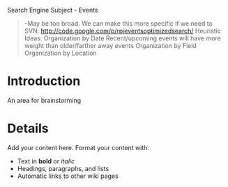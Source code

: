 Search Engine Subject - Events
> -May be too broad.  We can make this more specific if we need to
SVN: http://code.google.com/p/rpieventsoptimizedsearch/
Heuristic Ideas:
Organization by Date
Recent/upcoming events will have more weight than older/farther away events
Organization by Field
Organization by Location

# Introduction #

An area for brainstorming


# Details #

Add your content here.  Format your content with:
  * Text in **bold** or _italic_
  * Headings, paragraphs, and lists
  * Automatic links to other wiki pages